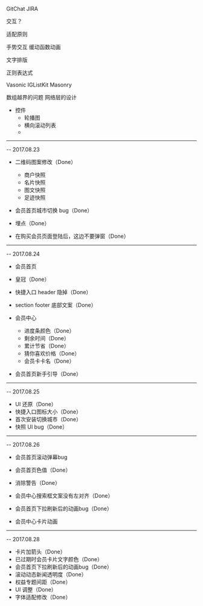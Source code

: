GitChat
JIRA



交互？


适配原则

手势交互
缓动函数动画

文字排版

正则表达式

Vasonic
IGListKit
Masonry

数组越界的问题
网络层的设计

- 控件
  - 轮播图
  - 横向滚动列表
  - 


-------------------------------------
-- 2017.08.23

- 二维码图案修改（Done）
  - 商户快照
  - 名片快照
  - 图文快照
  - 足迹快照

- 会员首页城市切换 bug（Done）
- 埋点（Done）
- 在购买会员页面登陆后，这边不要弹窗（Done）

-------------------------------------
-- 2017.08.24
- 会员首页
 - 皇冠（Done）
 - 快捷入口 header 隐掉（Done）
 - section footer 底部文案（Done）
- 会员中心
  - 进度条颜色（Done）
  - 剩余时间（Done）
  - 累计节省（Done）
  - 猜你喜欢价格（Done）
  - 会员卡卡名（Done）

- 会员首页新手引导（Done）


-------------------------------------
-- 2017.08.25
  
- UI 还原（Done）
- 快捷入口图标大小（Done）
- 首次安装切换城市（Done）
- 快照 UI bug（Done）



-------------------------------------
-- 2017.08.26
- 会员首页滚动弹幕bug
- 会员首页色值（Done）
- 消除警告（Done）
- 会员中心搜索框文案没有左对齐（Done）
- 会员首页下拉刷新后的动画bug（Done）



- 会员中心卡片动画

-------------------------------------
-- 2017.08.28
- 卡片加箭头（Done）
- 已过期时会员卡片文字颜色（Done）
- 会员首页下拉刷新后的动画bug（Done）
- 滚动动态新闻透明度（Done）
- 权益专题间距（Done）
- UI 调整（Done）
- 字体适配修改（Done）
